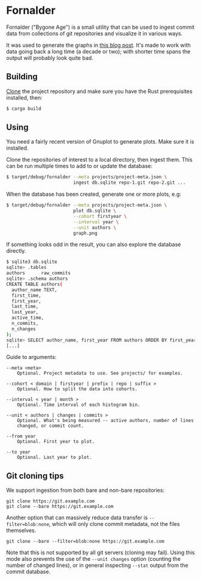 # Fornalder

Fornalder ("Bygone Age") is a small utility that can be used to ingest
commit data from collections of git repositories and visualize it in
various ways.

It was used to generate the graphs in [this blog post](https://hpjansson.org/blag/2020/12/16/on-the-graying-of-gnome/). It's made to work with data going back a long time (a decade or two); with shorter time spans the output will probably look quite bad.

## Building

[Clone](https://github.com/git-guides/git-clone) the project repository and make sure you have the Rust prerequisites installed, then:

```sh
$ cargo build
```

## Using

You need a fairly recent version of Gnuplot to generate plots. Make sure
it is installed.

Clone the repositories of interest to a local directory, then ingest them.
This can be run multiple times to add to or update the database:

```sh
$ target/debug/fornalder --meta projects/project-meta.json \
                         ingest db.sqlite repo-1.git repo-2.git ...
```

When the database has been created, generate one or more plots, e.g:

```sh
$ target/debug/fornalder --meta projects/project-meta.json \
                         plot db.sqlite \
                         --cohort firstyear \
                         --interval year \
                         --unit authors \
                         graph.png
```

If something looks odd in the result, you can also explore the database directly.

```sh
$ sqlite3 db.sqlite
sqlite> .tables
authors      raw_commits
sqlite> .schema authors
CREATE TABLE authors(
  author_name TEXT,
  first_time,
  first_year,
  last_time,
  last_year,
  active_time,
  n_commits,
  n_changes
);
sqlite> SELECT author_name, first_year FROM authors ORDER BY first_year;
[...]
```

Guide to arguments:

```
--meta <meta>
    Optional. Project metadata to use. See projects/ for examples.

--cohort < domain | firstyear | prefix | repo | suffix >
    Optional. How to split the data into cohorts.

--interval < year | month >
    Optional. Time interval of each histogram bin.

--unit < authors | changes | commits >
    Optional. What's being measured -- active authors, number of lines
    changed, or commit count.

--from year
    Optional. First year to plot.

--to year
    Optional. Last year to plot.
```


## Git cloning tips

We support ingestion from both bare and non-bare repositories:

    git clone https://git.example.com
    git clone --bare https://git.example.com

Another option that can massively reduce data transfer is `--filter=blob:none`, which will only clone commit metadata, not the files themselves.

    git clone --bare --filter=blob:none https://git.example.com

Note that this is not supported by all git servers (cloning may fail). Using this mode also prevents the use of the `--unit changes` option (counting the number of changed lines), or in general inspecting `--stat` output from the commit database.
